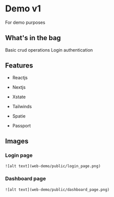 # Demo v1
 
  For demo purposes

## What's in the bag

Basic crud operations
Login authentication

## Features

- Reactjs
- Nextjs
- Xstate
- Tailwinds

- Spatie
- Passport

## Images

  ### Login page
	![alt text](web-demo/public/login_page.png)

  ### Dashboard page
	![alt text](web-demo/public/dashboard_page.png)